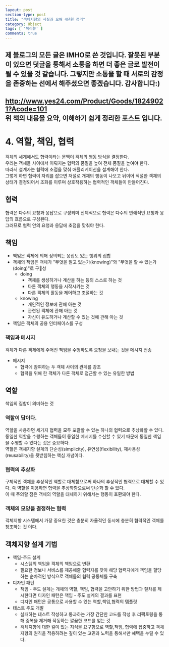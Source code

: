 ```yaml
---
layout: post
section-type: post
title: "객체지향의 사실과 오해 4단원 정리"
category: Object
tags: [ '북리뷰' ]
comments: true
---
```

제 블로그의 모든 글은 IMHO로 쓴 것입니다.
잘못된 부분이 있으면 덧글을 통해서 소통을 하면 더 좋은 글로 발전이 될 수 있을 것 같습니다.
그렇지만 소통을 할 때 서로의 감정을 존중하는 선에서 해주셨으면 좋겠습니다.
감사합니다:)  
---  

http://www.yes24.com/Product/Goods/18249021?Acode=101  
위 책의 내용을 요약, 이해하기 쉽게 정리한 포스트 입니다.  
---  
# 4. 역할, 책임, 협력
객체의 세계에서도 협력이라는 문맥이 객체의 행동 방식을 결정한다.  
우리는 객체들 사이에서 이뤄지는 협력의 품질을 높여 전체 품질을 높여야 한다.  
따라서 설계자는 협력에 초점을 맞춰 애플리케이션을 설계해야 한다.  
그렇게 하면 협력이 자리를 잡으면 저절로 개체의 행동이 나오고 뒤이어 적절한 객체의 상태가 결정되어서 조화를 이루며 상호작용하는 협력적인 객체들이 만들어진다.  




## 협력
협력은 다수의 요청과 응답으로 구성되며 전체적으로 협력은 다수의 연쇄적인 요청과 응답의 흐름으로 구성된다.  
그러므로 협력 안의 요청과 응답에 초점을 맞춰야 한다.  




## 책임
- 책임은 객체에 의해 정의되는 응집도 있는 행위의 집합
- 객체의 책임은 객체가 "무엇을 알고 있는가(knowing)"와 "무엇을 할 수 있는가(doing)"로 구성
  - doing
    - 객체를 생성하거나 계산을 하는 등의 스스로 하는 것
    - 다른 객체의 행동을 시작시키는 것
    - 다른 객체의 활동을 제어하고 조절하는 것
  - knowing
    - 개인적인 정보에 관해 아는 것
    - 관련된 객체에 관해 아는 것
    - 자신이 유도하거나 계산할 수 있는 것에 관해 아는 것
- 책임은 객체의 공용 인터페이스를 구성


### 책임과 메시지
객체가 다른 객체에게 주어진 책임을 수행하도록 요청을 보내는 것을 메시지 전송  
- 메시지
  - 협력에 참여하는 두 객체 사이의 관계를 강조  
  - 협력을 위해 한 객체가 다른 객체로 접근할 수 있는 유일한 방법




## 역할  
책임의 집합이 의미하는 것  


### 역할이 답이다.
역할을 사용하면 세가지 협력을 모두 포괄할 수 있는 하나의 협력으로 추상화할 수 있다.  
동일한 역할을 수행하는 객체들이 동일한 메시지를 수신할 수 있기 때문에 동일한 책임을 수행할 수 있다는 것은 중요하다.  
역할은 객체지향 설계의 단순성(simplicity), 유연성(flexibility), 재사용성(reusability)을 뒷받침하는 핵심 개념이다.  


### 협력의 추상화
구체적인 객체를 추상적인 역할로 대체함으로써 하나의 추상적인 협력으로 대체할 수 있다. 즉 역할을 이용하면 협력을 추상화함으로써 단순화 할 수 있다.  
이 때 주의할 점은 객체의 역할을 대체하기 위해서는 행동이 호환돼야 한다.  


### 객체의 모양을 결정하는 협력
객체지향 시스템에서 가장 중요한 것은 충분히 자율적인 동시에 충분히 협력적인 객체를 창조하는 것 이다.





## 객체지향 설계 기법
- 책임-주도 설계
  - 시스템의 책임을 객체의 책임으로 변환
  - 필요한 정보나 서비스를 제공해줄 협력자를 찾아 해당 협력자에게 책임을 할당하는 순차적인 방식으로 객체들의 협력 공동체를 구축
- 디자인 패턴
  - 책임 - 주도 설계는 개체의 역할, 책임, 협력을 고안하기 위한 방법과 절차를 제시한다면 디자인 패턴은 책임 - 주도 설계의 결과를 표현
  - 디자인 패턴은 공통으로 사용할 수 있는 역할,책임,협력의 템플릿
- 테스트 주도 개발
  - 실패하는 테스트 작성하고 통과하는 가장 간단한 코드를 작성 후 리팩토링을 통해 중복을 제거해 작동하는 깔끔한 코드를 얻는 것
  - 객체지향에 대한 깊이 있는 지식을 요구함으로 역할,책임, 협력에 집중하고 객체지향의 원칙을 적용하려는 깊이 있는 고민과 노력을 통해서만 혜택을 누릴 수 있다.
